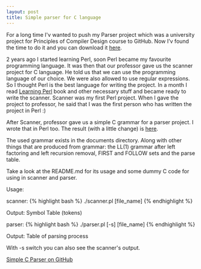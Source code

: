 ```yaml
---
layout: post
title: Simple parser for C language
---
```


For a long time I'v wanted to push my Parser project which was a university project for Principles of Compiler Design course to GitHub. Now I’v found the time to do it and you can download it [here](https://github.com/CIAvash/simple-c-parser/).

2 years ago I started learning Perl, soon Perl became my favourite programming language. It was then that our professor gave us the scanner project for C language. He told us that we can use the programming language of our choice. We were also allowed to use regular expressions. So I thought Perl is the best language for writing the project. In a month I read [Learning Perl](http://en.wikipedia.org/wiki/Learning_Perl) book and other necessary stuff and became ready to write the scanner. Scanner was my first Perl project. When I gave the project to professor, he said that I was the first person who has written the project in Perl :)

After Scanner, professor gave us a simple C grammar for a parser project. I wrote that in Perl too. The result (with a little change) is [here](https://github.com/CIAvash/simple-c-parser/).

The used grammar exists in the documents directory. Along with other things that are produced from grammar: the LL(1) grammar after left factoring and left recursion removal, FIRST and FOLLOW sets and the parse table.

Take a look at the README.md for its usage and some dummy C code for using in scanner and parser.

Usage:

scanner:
{% highlight bash %}
./scanner.pl [file_name]
{% endhighlight %}

Output: Symbol Table (tokens)

parser:
{% highlight bash %}
./parser.pl [-s] [file_name]
{% endhighlight %}

Output: Table of parsing process

With -s switch you can also see the scanner's output.

[Simple C Parser on GitHub](https://github.com/CIAvash/simple-c-parser/)